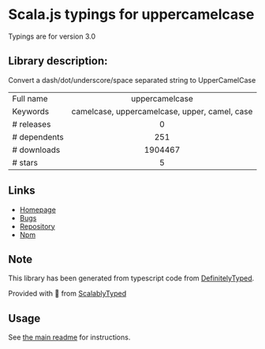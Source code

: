
# Scala.js typings for uppercamelcase

Typings are for version 3.0

## Library description:
Convert a dash/dot/underscore/space separated string to UpperCamelCase

|                    |                 |
| ------------------ | :-------------: |
| Full name          | uppercamelcase |
| Keywords           | camelcase, uppercamelcase, upper, camel, case |
| # releases         | 0 |
| # dependents       | 251 |
| # downloads        | 1904467 |
| # stars            | 5 |

## Links
- [Homepage](https://github.com/samverschueren/uppercamelcase#readme)
- [Bugs](https://github.com/samverschueren/uppercamelcase/issues)
- [Repository](https://github.com/samverschueren/uppercamelcase)
- [Npm](https://www.npmjs.com/package/uppercamelcase)
    


## Note
This library has been generated from typescript code from [DefinitelyTyped](https://definitelytyped.org).

Provided with :purple_heart: from [ScalablyTyped](https://github.com/oyvindberg/ScalablyTyped)

## Usage
See [the main readme](../../readme.md) for instructions.


